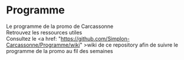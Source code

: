 # Programme
Le programme de la promo de Carcassonne 
<br/> Retrouvez les ressources utiles
<br/>Consultez le <a href: "https://github.com/Simplon-Carcassonne/Programme/wiki" >wiki</a> de ce repository afin de suivre le programme de la promo au fil des semaines
